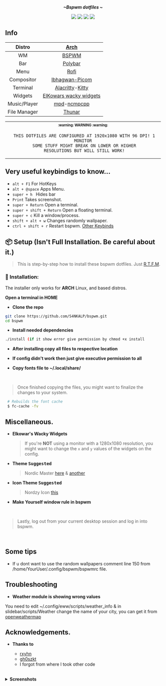 <div align="center">
  <p></p>
  <p><b><i> ~Bspwm dotfiles ~ </i></b></p>
  <img src="https://img.shields.io/github/last-commit/S4NKALP/dotfile?color=%23c4a7e7&style=for-the-badge">
  <img src="https://img.shields.io/github/repo-size/S4NKALP/dotfile?color=%23e0def4&style=for-the-badge">
  <img src="https://img.shields.io/github/stars/S4NKALP/dotfile?color=%23ebbcba&style=for-the-badge">
  <img src="https://img.shields.io/github/license/S4NKALP/dotfile?color=%239ccfd8&style=for-the-badge">
</div>


## Info

|Distro|[Arch](https://archlinux.org/)|
|:---:|:---:|
|WM|[BSPWM](https://github.com/baskerville/bspwm)|
|Bar|[Polybar](https://github.com/polybar/polybar)|
|Menu|[Rofi](https://github.com/davatorium/rofi)|
|Compositor|[Ibhagwan-Picom](https://github.com/ibhagwan/picom-ibhagwan-git)|
|Terminal|[Alacritty](https://github.com/alacritty/alacritty)-[Kitty](https://sw.kovidgoyal.net/kitty/)|
|Widgets|[ElKowars wacky widgets ](https://github.com/elkowar/eww)|
|Music/Player|[mpd](https://archlinux.org/packages/extra/x86_64/mpd/)-[ncmpcpp](https://archlinux.org/packages/community/x86_64/ncmpcpp/)|
|File Manager|[Thunar](https://archlinux.org/packages/extra/x86_64/thunar/)|


<table align="center">
   <tr>
      <th align="center">
         <sup><sub>:warning: WARNING :warning:</sub></sup>
      </th>
   </tr>
   <tr>
      <td align="center">
      
      
      
     THIS DOTFILES ARE CONFIGURED AT 1920x1080 WITH 96 DPI! 1 MONITOR
     SOME STUFF MIGHT BREAK ON LOWER OR HIGHER
     RESOLUTIONS BUT WILL STILL WORK!
     
   </tr>
   </table>

## Very useful keybindigs to know...

- <code>alt + F1</code> For HotKeys
- <code>alt + @space</code> Apps Menu.
- <code>super + h </code> Hides bar
- <code>Print</code> Takes screenshot.
- <code>super + Return</code> Open a terminal.
- <code>super + shift + Return</code> Open a floating terminal.
- <code>super + c</code>  Kill a window/process.
- <code>shift + alt + w</code> Changes randomly wallpaper.
- <code>ctrl + shift + r</code> Restart bspwm.
[Other Keybinds](https://github.com/S4NKALP/bspwm/wiki/Keyboard-Shortcuts.md)


 ## 📦 Setup (Isn't Full Installation. Be careful about it.)
 > This is step-by-step how to install these bspwm dotfiles. Just [R.T.F.M](https://en.wikipedia.org/wiki/RTFM).

### 💾 Installation:
The installer only works for **ARCH** Linux, and based distros.

<b>Open a terminal in HOME</b>
- **Clone the repo**
```sh 
git clone https://github.com/S4NKALP/bspwm.git 
cd bspwm

```
- **Install needed dependencies**
```sh
./install (if it show error give permission by chmod +x install

```
- **After installing copy all files to respective location**
- **If config didn't work then just give executive permission to all**
- **Copy fonts file to ~/.local/share/**

   <br>

> Once finished copying the files, you might want to finalize the changes to your system.

```sh
 # Rebuilds the font cache
 $ fc-cache -fv
```

## Miscellaneous.

- **Elkowar's Wacky Widgets**

  > If you're **NOT** using a monitor with a 1280x1080 resolution, you might want to change the `x` and `y` values of the widgets on the config.

- **Theme <kbd>Suggested</kbd>**

  > Nordic Master [here](https://github.com/EliverLara/Nordic) & [another](https://github.com/Adapta-Projects/Papirus-Nord)
  
- **Icon Theme <kbd>Suggested</kbd>**
  > Nordzy Icon  [this](https://github.com/alvatip/Nordzy-icon.git)

- **Make Yourself window rule in bspwm** 
  
   <br>

> Lastly, log out from your current desktop session and log in into bspwm.

   <br>

## Some tips
* If u dont want to use the random wallpapers comment line 150 from /home/YourUser/.config/bspwm/bspwmrc file.


## Troubleshooting
* **Weather module is showing wrong values**

You need to edit ~/.config/eww/scripts/weather_info & in slidebar/scripts/Weather  change the name of your city, you can get it from [openweathermap](https://openweathermap.org/)

## Acknowledgements.

- **Thanks to**

  - [rxyhn](https://github.com/rxyhn) 
  - [gh0szkt](https://github.com/gh0stzk) 
  -  I forgot from where I took other code
   <br>


<details>
<summary><b>Screenshots</b></summary>

**`Desktop`**

<img src="https://raw.githubusercontent.com/S4NKALP/bspwm/main/assets/desktop.png" width="600"/>

**`Polybar`**

<img src="https://raw.githubusercontent.com/S4NKALP/bspwm/main/assets/bar.png" width="800"/>

**`Old Polybar`**

<img src="https://raw.githubusercontent.com/S4NKALP/bspwm/main/assets/old_bar.png" width="800"/>

**`Info-Panel`**

<img src="https://raw.githubusercontent.com/S4NKALP/bspwm/main/assets/info-panel.png" width="600"/>

**`Side-Bar`**

<img src="https://raw.githubusercontent.com/S4NKALP/bspwm/main/assets/sidebar.png" width="600"/>

**`MusicPlayer`**

<img src="https://raw.githubusercontent.com/S4NKALP/bspwm/main/assets/musicplayer.png" width="600"/>


**`FireFox`**

<img src="https://raw.githubusercontent.com/S4NKALP/bspwm/main/assets/firefox.png" width="600"/>


**`Old`**

<img src="https://raw.githubusercontent.com/S4NKALP/bspwm/main/assets/old.png" width="600"/>
 </details>


